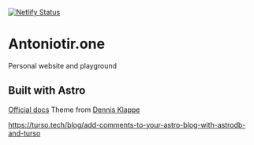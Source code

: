 [![Netlify Status](https://api.netlify.com/api/v1/badges/d36a204c-68ad-4a59-aa2d-2af0ba514d5e/deploy-status)](https://app.netlify.com/projects/cool-beignet-7ddac9/deploys)

# Antoniotir.one

Personal website and playground

## Built with Astro

[Official docs](https://docs.astro.build) 
Theme from [Dennis Klappe](https://github.com/dennisklappe/astro-theme-terminal)

https://turso.tech/blog/add-comments-to-your-astro-blog-with-astrodb-and-turso